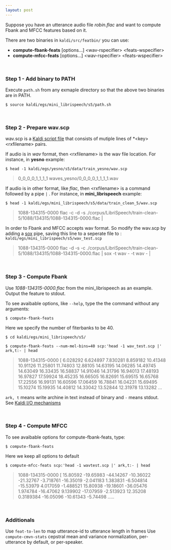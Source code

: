 ```yaml
---
layout: post
---
```


Suppose you have an utterance audio file _robin.flac_ and want to compute Fbank and MFCC features based on it.

There are two binaries in `kaldi/src/featbin/` you can use:
- **compute-fbank-feats** [options...] \<wav-rspecifier> \<feats-wspecifier>
- **compute-mfcc-feats** [options...] \<wav-rspecifier> \<feats-wspecifier>

<br>

### Step 1 - Add binary to PATH
Execute `path.sh` from any exmaple directory so that the above two binaries are in PATH.
  
`$ source kaldi/egs/mini_librispeech/s5/path.sh`

<br>

### Step 2 - Prepare wav.scp 
wav.scp is a [Kaldi script file](https://kaldi-asr.org/doc/io.html#io_sec_scp) that consists of mutiple lines of *\<key> \<rxfilename> pairs.

If audio is in *wav* format, then \<rxfilename> is the wav file location. For instance, in **yesno** example: 

`$ head -1 kaldi/egs/yesno/s5/data/train_yesno/wav.scp`
> 0_0_0_0_1_1_1_1 waves_yesno/0_0_0_0_1_1_1_1.wav 

If audio is in other format, like *flac*, then \<rxfilename> is a command  followed by a pipe `|` . For instance, in **mini_librispeech** example:

`$ head -1 kaldi/egs/mini_librispeech/s5/data/train_clean_5/wav.scp`
> 1088-134315-0000 flac -c -d -s ./corpus/LibriSpeech/train-clean-5/1088/134315/1088-134315-0000.flac |

In order to Fbank and MFCC accepts wav format. So modify the wav.scp by adding a [sox](http://sox.sourceforge.net/) pipe, saving this line to a seperate file to : `kaldi/egs/mini_librispeech/s5/wav_test.scp`

>1088-134315-0000  flac -d -s -c ./corpus/LibriSpeech/train-clean-5/1088/134315/1088-134315-0000.flac \| sox -t wav - -t wav - \|

<br>

### Step 3 - Compute Fbank
Use *1088-134315-0000.flac* from the mini_librispeech as an example. Output the feature to stdout. 

To see avaibable options, like `--help`, type the the command without any arguments:

`$ compute-fbank-feats`

Here we specify the number of fiterbanks to be 40. 

`$ cd kaldi/egs/mini_librispeech/s5/`

`$ compute-fbank-feats --num-mel-bins=40 scp:'head -1 wav_test.scp |' ark,t:- | head`

>1088-134315-0000  [
  6.028292 6.624897 7.830281 8.859182 10.41348 10.91126 11.25801 11.74803 12.88105 14.63195 14.06285 14.49745 14.63049 16.33435 16.58837 14.91046 14.31796 16.94013 17.48193 16.97827 17.59924 18.45235 16.66505 16.82691 15.69515 16.65768 17.22556 16.99131 16.60596 17.06459 16.78841 16.04231 15.69495 15.10274 15.19935 14.40812 14.33042 13.52844 12.31978 13.13282 ...
  
`ark, t` means write archine in text instead of binary and `-` means stdout. See [Kaldi I/O mechanisms](https://kaldi-asr.org/doc/io.html)

<br>

### Step 4 - Compute MFCC

To see avaibable options for compute-fbank-feats, type: 

`$ compute-fbank-feats`

Here we keep all options to default

`$ compute-mfcc-feats scp:'head -1 wavtest.scp |' ark,t:- | head`

>1088-134315-0000  [
  15.80592 -19.65983 -44.14267 -10.36022 -21.32767 -3.718761 -16.35019 -2.041183 1.383831 -6.504814 -15.53979 4.017059 -1.488521
  15.80938 -19.18601 -36.05476 1.974784 -16.47062 9.139902 -17.07959 -2.513923 12.35208 0.3189384 -16.05096 -10.61343 -5.74498 .....

<br>

### Additionals
Use `feat-to-len` to map utterance-id to utterance length in frames
Use `compute-cmvn-stats` cepstral mean and variance normalization, per-utterance by default, or per-speaker.

